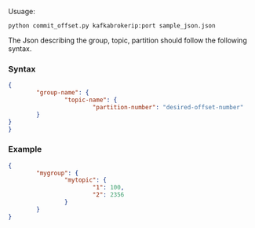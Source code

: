 Usuage: 

```
python commit_offset.py kafkabrokerip:port sample_json.json
```

The Json describing the group, topic, partition should follow the following syntax. 

### Syntax

```json 
{
        "group-name": {
                "topic-name": {
                        "partition-number": "desired-offset-number"
        }
}
}
```

### Example

```json 
{
        "mygroup": {
                "mytopic": {
                        "1": 100,
                        "2": 2356
                }
        }
}
```
